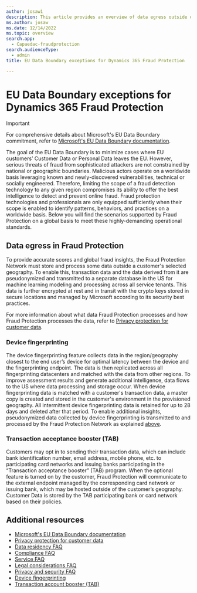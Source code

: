 ```yaml
---
author: josaw1
description: This article provides an overview of data egress outside of the European Union that occurs in Microsoft Dynamics 365 Fraud Protection.
ms.author: josaw
ms.date: 12/14/2022
ms.topic: overview
search.app: 
  - Capaedac-fraudprotection
search.audienceType:
  - admin
title: EU Data Boundary exceptions for Dynamics 365 Fraud Protection

---
```


# EU Data Boundary exceptions for Dynamics 365 Fraud Protection

> [!IMPORTANT]
> For comprehensive details about Microsoft's EU Data Boundary commitment, refer to [Microsoft's EU Data Boundary documentation](/privacy/eudb/eu-data-boundary-learn).

The goal of the EU Data Boundary is to minimize cases where EU customers’ Customer Data or Personal Data leaves the EU. However, serious threats of fraud from sophisticated attackers are not constrained by national or geographic boundaries. Malicious actors operate on a worldwide basis leveraging known and newly-discovered vulnerabilities, technical or socially engineered. Therefore, limiting the scope of a fraud detection technology to any given region compromises its ability to offer the best intelligence to detect and prevent online fraud. Fraud protection technologies and professionals are only equipped sufficiently when their scope is enabled to identify patterns, behaviors, and practices on a worldwide basis. Below you will find the scenarios supported by Fraud Protection on a global basis to meet these highly-demanding operational standards. 

## Data egress in Fraud Protection

To provide accurate scores and global fraud insights, the Fraud Protection Network must store and process some data outside a customer's selected geography. To enable this, transaction data and the data derived from it are pseudonymized and transmitted to a separate database in the US for machine learning modeling and processing across all service tenants. This data is further encrypted at rest and in transit with the crypto keys stored in secure locations and managed by Microsoft according to its security best practices.

For more information about what data Fraud Protection processes and how Fraud Protection processes the data, refer to [Privacy protection for customer data](data-processing-protection.md).

### Device fingerprinting

The device fingerprinting feature collects data in the region/geography closest to the end user’s device for optimal latency between the device and the fingerprinting endpoint. The data is then replicated across all fingerprinting datacenters and matched with the data from other regions. To improve assessment results and generate additional intelligence, data flows to the US where data processing and storage occur. When device fingerprinting data is matched with a customer's transaction data, a master copy is created and stored in the customer's environment in the provisioned geography. All intermittent device fingerprinting data is retained for up to 28 days and deleted after that period. To enable additional insights, pseudonymized data collected by device fingerprinting is transmitted to and processed by the Fraud Protection Network as explained [above](#data-egress-in-fraud-protection).

### Transaction acceptance booster (TAB)

Customers may opt in to sending their transaction data, which can include bank identification number, email address, mobile phone, etc. to participating card networks and issuing banks participating in the “Transaction acceptance booster” (TAB) program. When the optional feature is turned on by the customer, Fraud Protection will communicate to the external endpoint managed by the corresponding card network or issuing bank, which may be hosted outside of the customer’s geography. Customer Data is stored by the TAB participating bank or card network based on their policies.


## Additional resources

- [Microsoft's EU Data Boundary documentation](/privacy/eudb/eu-data-boundary-learn)
- [Privacy protection for customer data](data-processing-protection.md)
- [Data residency FAQ](faq/data-residency-gdpr-faq.md)
- [Compliance FAQ](faq/compliance-faq.md)
- [Service FAQ](faq/service-faq.md)
- [Legal considerations FAQ](faq/legal-faq.md)
- [Privacy and security FAQ](faq/privacy-security-faq.md)
- [Device fingerprinting](device-fingerprinting.md)
- [Transaction account booster (TAB)](transaction-acceptance-booster.md)


